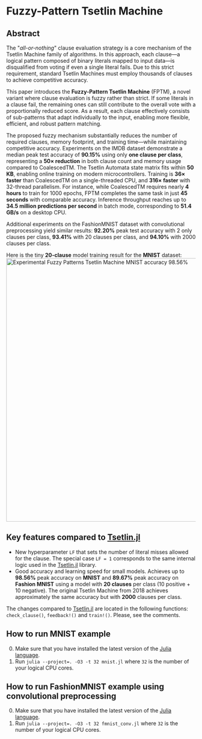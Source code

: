 # Fuzzy-Pattern Tsetlin Machine

Abstract
--------

The "*all-or-nothing*" clause evaluation strategy is a core mechanism of the Tsetlin Machine family of algorithms. In this approach, each clause—a logical pattern composed of binary literals mapped to input data—is disqualified from voting if even a single literal fails. Due to this strict requirement, standard Tsetlin Machines must employ thousands of clauses to achieve competitive accuracy.

This paper introduces the **Fuzzy-Pattern Tsetlin Machine** (FPTM), a novel variant where clause evaluation is fuzzy rather than strict. If some literals in a clause fail, the remaining ones can still contribute to the overall vote with a proportionally reduced score. As a result, each clause effectively consists of sub-patterns that adapt individually to the input, enabling more flexible, efficient, and robust pattern matching.

The proposed fuzzy mechanism substantially reduces the number of required clauses, memory footprint, and training time—while maintaining competitive accuracy. Experiments on the IMDB dataset demonstrate a median peak test accuracy of **90.15%** using only **one clause per class**, representing a **50× reduction** in both clause count and memory usage compared to CoalescedTM. The Tsetlin Automata state matrix fits within **50 KB**, enabling online training on modern microcontrollers. Training is **36× faster** than CoalescedTM on a single-threaded CPU, and **316× faster** with 32-thread parallelism. For instance, while CoalescedTM requires nearly **4 hours** to train for 1000 epochs, FPTM completes the same task in just **45 seconds** with comparable accuracy.
Inference throughput reaches up to **34.5 million predictions per second** in batch mode, corresponding to **51.4 GB/s** on a desktop CPU.

Additional experiments on the FashionMNIST dataset with convolutional preprocessing yield similar results: **92.20%** peak test accuracy with 2 only clauses per class, **93.41%** with 20 clauses per class, and **94.10%** with 2000 clauses per class.

Here is the tiny **20-clause** model training result for the **MNIST** dataset:
<img width="698" alt="Experimental Fuzzy Patterns Tsetlin Machine MNIST accuracy 98.56%" src="https://github.com/user-attachments/assets/05768a26-036a-40ce-b548-95925e96a01d">

Key features compared to [Tsetlin.jl](https://github.com/BooBSD/Tsetlin.jl)
---------------------------------------------------------------------------

  - New hyperparameter `LF` that sets the number of literal misses allowed for the clause. The special case `LF = 1` corresponds to the same internal logic used in the [Tsetlin.jl](https://github.com/BooBSD/Tsetlin.jl) library.
  - Good accuracy and learning speed for small models. Achieves up to **98.56%** peak accuracy on **MNIST** and **89.67%** peak accuracy on **Fashion MNIST** using a model with **20 clauses** per class (10 positive + 10 negative). The original Tsetlin Machine from 2018 achieves approximately the same accuracy but with **2000** clauses per class.

The changes compared to [Tsetlin.jl](https://github.com/BooBSD/Tsetlin.jl) are located in the following functions: `check_clause()`, `feedback!()` and `train!()`.
Please, see the comments.

How to run MNIST example
------------------------

0. Make sure that you have installed the latest version of the [Julia language](https://julialang.org/downloads/).
1. Run `julia --project=. -O3 -t 32 mnist.jl` where `32` is the number of your logical CPU cores.

How to run FashionMNIST example using convolutional preprocessing
-----------------------------------------------------------------

0. Make sure that you have installed the latest version of the [Julia language](https://julialang.org/downloads/).
1. Run `julia --project=. -O3 -t 32 fmnist_conv.jl` where `32` is the number of your logical CPU cores.
